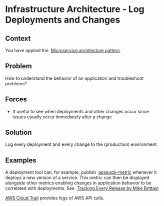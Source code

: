Infrastructure Architecture - Log Deployments and Changes
=======================================================

Context
-------

You have applied the  [Microservice architecture pattern](https://microservices.io/patterns/microservices.html).

Problem
-------

How to understand the behavior of an application and troubleshoot problems?

Forces
------

-   It useful to see when deployments and other changes occur since issues usually occur immediately after a change

Solution
--------

Log every deployment and every change to the (production) environment.

Examples
--------

A deployment tool can, for example, publish  [apseudo-metric](https://microservices.io/patterns/observability/application-metrics.html) whenever it deploys a new version of a service. This metric can then be displayed alongside other metrics enabling changes in application behavior to be correlated with deployments. See  [Tracking Every Release by Mike Brittain](https://codeascraft.com/2010/12/08/track-every-release/)

[AWS Cloud Trail](https://aws.amazon.com/cloudtrail/) provides logs of AWS API calls.

